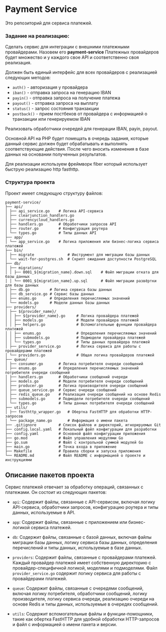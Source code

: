 # Payment Service

Это репозиторий для сервиса платежей.

### Задание на реализацию:
Сделать сервис для интеграции с внешними платежными провайдерами.
Назовем его **payment-service**
Платежных провайдеров будет множество и у каждого свое API и соответственно своя реализация.

Должен быть единый интерфейс для всех провайдеров с реализацией следующих методов:

* `auth()` - авторизация у провайдера
* `iban()`  - отправка запроса на генерацию IBAN
* `payin()` - отправка запроса на получение платежа
* `payout()` - отправка запроса на выплату
* `status()` - запрос состояния транзакции
* `postback()` - прием постбеков от провайдера с информацией о транзакции или генерируемом IBAN

Реализовать обработчики очередей для генерации IBAN, payin, payout.

Основной API на PHP будет помещать в очередь задания, которые данный сервис должен будет обрабатывать
и выполнять соответствующие действия. После чего вносить изменения в базе данных на основании полученных результатов.

Для реализации используем фреймворк fiber который использует быструю реализацию http fasthttp.

### Структура проекта

Проект имеет следующую структуру файлов:
```
payment-service/
├── api/
│ ├── api_service.go    # Логика API-сервиса
│ ├── clearjunction_handlers.go
│ ├── currencycloud_handlers.go
│ ├── handlers.go       # Обработчики запросов API
│ ├── router.go         # Конфигурация роутера
│ └── types.go          # Типы данных API
├── app/
│ └── app_service.go    # Логика приложения или бизнес-логика сервиса платежей
├── bin/
│ ├── migrate               # Инструмент для миграции базы данных
│ └── wait-for-postgres.sh  # Скрипт ожидания доступности PostgreSQL
├── db/
│ ├── migrations/
│ │ ├── 0001_${migration_name}.down.sql    # Файл миграции отката для базы данных
│ │ └── 0001_${migration_name}.up.sql      # Файл миграции развёртки для базы данных
│ ├── db.go         # Логика сервиса базы данных
│ ├── db_service.go # Сервис базы данных
│ ├── enums.go      # Определения перечисляемых значений
│ └── models.go     # Модели данных базы данных
├── providers/
│ ├── ${provider_name}/
│ │ ├── ${provider_name}.go     # Логика провайдера платежей
│ │ ├── models.go               # Модели провайдера платежей
│ │ ├── helpers.go              # Вспомогательные функции провайдера платежей
│ │ ├── enums.go                # Определения перечисляемых значений
│ │ ├── submodels.go            # Подмодели провайдера платежей
│ │ └── types.go                # Типы данных провайдера платежей
│ ├── provider_service.go       # Логика сервиса для работы с провайдерами платежей
│ └── providers.go              # Общая логика провайдеров платежей
├── queue/
│ ├── consumer.go       # Логика потребителя очереди сообщений
│ ├── enums.go          # Определения перечисляемых значений потребителя очереди сообщений
│ ├── handlers.go       # Обработчики сообщений очереди
│ ├── models.go         # Модели потребителя очереди сообщений
│ ├── producer.go       # Логика производителя очереди сообщений
│ ├── queue_service.go  # Сервис очереди сообщений
│ ├── redis_queue.go    # Реализация очереди сообщений на основе Redis
│ ├── submodels.go      # Подмодели потребителя очереди сообщений
│ └── types.go          # Типы данных потребителя очереди сообщений
├── utils/
│ ├── fasthttp_wrapper.go   # Обертка FastHTTP для обработки HTTP-запросов
│ └── package_name.go       # Информация о имени пакета
├── .gitignore          # Список файлов и директорий, игнорируемых Git
├── config.local.yaml   # Локальный файл конфигурации для разработки
├── config.yaml         # Основной файл конфигурации приложения
├── go.mod              # Файл управления модулями Go
├── go.sum              # Файл с контрольной суммой модулей Go
├── main.go             # Точка входа в приложение
├── Makefile            # Правила сборки и запуска приложения
└── README.md           # Файл README с информацией о проекте и инструкциями
```
## Описание пакетов проекта

Сервис платежей отвечает за обработку операций, связанных с платежами. Он состоит из следующих пакетов:

- `api`: Содержит файлы, связанные с API-сервисом, включая логику API-сервиса, обработчики запросов, конфигурацию роутера и типы данных, используемые в API.

- `app`: Содержит файлы, связанные с приложением или бизнес-логикой сервиса платежей.

- `db`: Содержит файлы, связанные с базой данных, включая файлы миграции базы данных, логику сервиса базы данных, определения перечислений и типы данных, используемые в базе данных.

- `providers`: Содержит файлы, связанные с провайдерами платежей. Каждый провайдер платежей имеет собственную директорию с провайдер-специфичной логикой, моделями и подмоделями. Файл `provider_service.go` содержит логику сервиса для работы с провайдерами платежей.

- `queue`: Содержит файлы, связанные с очередями сообщений, включая логику потребителя, обработчики сообщений, логику производителя, логику сервиса очереди, реализацию очереди на основе Redis и типы данных, используемые в очередях сообщений.

- `utils`: Содержит вспомогательные файлы и функции-помощники, такие как обертка FastHTTP для удобной обработки HTTP-запросов и файл с информацией о имени пакета и версии.